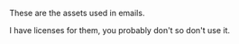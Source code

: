 These are the assets used in emails.

I have licenses for them, you probably don't so don't use it.
